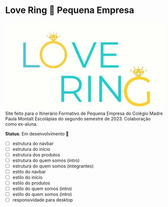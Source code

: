 # Love Ring 💍 Pequena Empresa

![logo da empresa](./img/logo%20maior.jpg)
Site feito para o Itinerário Formativo de Pequena Empresa do Colégio Madre Paula Montalt Escolápias do segundo semestre de 2023. Colaboração como ex-aluna.

**Status**: Em desenvolvimento 🚧

- [ ] estrutura do navbar
- [ ] estrutura do início
- [ ] estrutura dos produtos
- [ ] estrutura do quem somos (intro)
- [ ] estrutura do quem somos (integrantes)
- [ ] estilo do navbar
- [ ] estilo do início
- [ ] estilo do produtos
- [ ] estilo do quem somos (intro)
- [ ] estilo do quem somos (intro)
- [ ] responsividade para desktop 